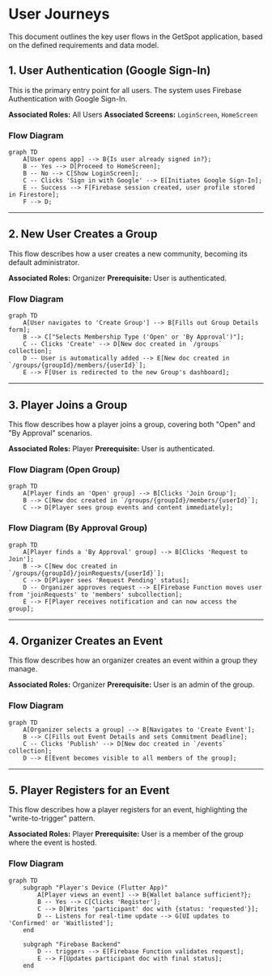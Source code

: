 # User Journeys

This document outlines the key user flows in the GetSpot application, based on the defined requirements and data model.

## 1. User Authentication (Google Sign-In)

This is the primary entry point for all users. The system uses Firebase Authentication with Google Sign-In.

**Associated Roles:** All Users
**Associated Screens:** `LoginScreen`, `HomeScreen`

### Flow Diagram

```mermaid
graph TD
    A[User opens app] --> B{Is user already signed in?};
    B -- Yes --> D[Proceed to HomeScreen];
    B -- No --> C[Show LoginScreen];
    C -- Clicks 'Sign in with Google' --> E[Initiates Google Sign-In];
    E -- Success --> F[Firebase session created, user profile stored in Firestore];
    F --> D;
```

---

## 2. New User Creates a Group

This flow describes how a user creates a new community, becoming its default administrator.

**Associated Roles:** Organizer
**Prerequisite:** User is authenticated.

### Flow Diagram

```mermaid
graph TD
    A[User navigates to 'Create Group'] --> B[Fills out Group Details form];
    B --> C["Selects Membership Type ('Open' or 'By Approval')"];
    C -- Clicks 'Create' --> D[New doc created in `/groups` collection];
    D -- User is automatically added --> E[New doc created in `/groups/{groupId}/members/{userId}`];
    E --> F[User is redirected to the new Group's dashboard];
```

---

## 3. Player Joins a Group

This flow describes how a player joins a group, covering both "Open" and "By Approval" scenarios.

**Associated Roles:** Player
**Prerequisite:** User is authenticated.

### Flow Diagram (Open Group)

```mermaid
graph TD
    A[Player finds an 'Open' group] --> B[Clicks 'Join Group'];
    B --> C[New doc created in `/groups/{groupId}/members/{userId}`];
    C --> D[Player sees group events and content immediately];
```

### Flow Diagram (By Approval Group)

```mermaid
graph TD
    A[Player finds a 'By Approval' group] --> B[Clicks 'Request to Join'];
    B --> C[New doc created in `/groups/{groupId}/joinRequests/{userId}`];
    C --> D[Player sees 'Request Pending' status];
    D -- Organizer approves request --> E[Firebase Function moves user from 'joinRequests' to 'members' subcollection];
    E --> F[Player receives notification and can now access the group];
```

---

## 4. Organizer Creates an Event

This flow describes how an organizer creates an event within a group they manage.

**Associated Roles:** Organizer
**Prerequisite:** User is an admin of the group.

### Flow Diagram

```mermaid
graph TD
    A[Organizer selects a group] --> B[Navigates to 'Create Event'];
    B --> C[Fills out Event Details and sets Commitment Deadline];
    C -- Clicks 'Publish' --> D[New doc created in `/events` collection];
    D --> E[Event becomes visible to all members of the group];
```

---

## 5. Player Registers for an Event

This flow describes how a player registers for an event, highlighting the "write-to-trigger" pattern.

**Associated Roles:** Player
**Prerequisite:** User is a member of the group where the event is hosted.

### Flow Diagram

```mermaid
graph TD
    subgraph "Player's Device (Flutter App)"
        A[Player views an event] --> B{Wallet balance sufficient?};
        B -- Yes --> C[Clicks 'Register'];
        C --> D[Writes 'participant' doc with {status: 'requested'}];
        D -- Listens for real-time update --> G[UI updates to 'Confirmed' or 'Waitlisted'];
    end

    subgraph "Firebase Backend"
        D -- triggers --> E[Firebase Function validates request];
        E --> F[Updates participant doc with final status];
    end
```